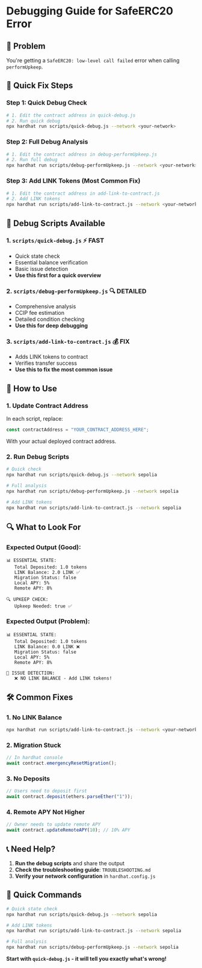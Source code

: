 # Debugging Guide for SafeERC20 Error

## 🚨 Problem
You're getting a `SafeERC20: low-level call failed` error when calling `performUpkeep`.

## 🔧 Quick Fix Steps

### Step 1: Quick Debug Check
```bash
# 1. Edit the contract address in quick-debug.js
# 2. Run quick debug
npx hardhat run scripts/quick-debug.js --network <your-network>
```

### Step 2: Full Debug Analysis
```bash
# 1. Edit the contract address in debug-performUpkeep.js
# 2. Run full debug
npx hardhat run scripts/debug-performUpkeep.js --network <your-network>
```

### Step 3: Add LINK Tokens (Most Common Fix)
```bash
# 1. Edit the contract address in add-link-to-contract.js
# 2. Add LINK tokens
npx hardhat run scripts/add-link-to-contract.js --network <your-network>
```

## 📁 Debug Scripts Available

### 1. `scripts/quick-debug.js` ⚡ FAST
- Quick state check
- Essential balance verification
- Basic issue detection
- **Use this first for a quick overview**

### 2. `scripts/debug-performUpkeep.js` 🔍 DETAILED
- Comprehensive analysis
- CCIP fee estimation
- Detailed condition checking
- **Use this for deep debugging**

### 3. `scripts/add-link-to-contract.js` 💰 FIX
- Adds LINK tokens to contract
- Verifies transfer success
- **Use this to fix the most common issue**

## 🎯 How to Use

### 1. Update Contract Address
In each script, replace:
```javascript
const contractAddress = "YOUR_CONTRACT_ADDRESS_HERE";
```
With your actual deployed contract address.

### 2. Run Debug Scripts
```bash
# Quick check
npx hardhat run scripts/quick-debug.js --network sepolia

# Full analysis
npx hardhat run scripts/debug-performUpkeep.js --network sepolia

# Add LINK tokens
npx hardhat run scripts/add-link-to-contract.js --network sepolia
```

## 🔍 What to Look For

### Expected Output (Good):
```
📊 ESSENTIAL STATE:
   Total Deposited: 1.0 tokens
   LINK Balance: 2.0 LINK ✅
   Migration Status: false
   Local APY: 5%
   Remote APY: 8%

🔍 UPKEEP CHECK:
   Upkeep Needed: true ✅
```

### Expected Output (Problem):
```
📊 ESSENTIAL STATE:
   Total Deposited: 1.0 tokens
   LINK Balance: 0.0 LINK ❌
   Migration Status: false
   Local APY: 5%
   Remote APY: 8%

🚨 ISSUE DETECTION:
   ❌ NO LINK BALANCE - Add LINK tokens!
```

## 🛠️ Common Fixes

### 1. No LINK Balance
```bash
npx hardhat run scripts/add-link-to-contract.js --network <your-network>
```

### 2. Migration Stuck
```javascript
// In hardhat console
await contract.emergencyResetMigration();
```

### 3. No Deposits
```javascript
// Users need to deposit first
await contract.deposit(ethers.parseEther("1"));
```

### 4. Remote APY Not Higher
```javascript
// Owner needs to update remote APY
await contract.updateRemoteAPY(10); // 10% APY
```

## 📞 Need Help?

1. **Run the debug scripts** and share the output
2. **Check the troubleshooting guide**: `TROUBLESHOOTING.md`
3. **Verify your network configuration** in `hardhat.config.js`

## 🎯 Quick Commands

```bash
# Quick state check
npx hardhat run scripts/quick-debug.js --network sepolia

# Add LINK tokens
npx hardhat run scripts/add-link-to-contract.js --network sepolia

# Full analysis
npx hardhat run scripts/debug-performUpkeep.js --network sepolia
```

**Start with `quick-debug.js` - it will tell you exactly what's wrong!** 